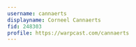 ```yaml
---
username: cannaerts
displayname: Corneel Cannaerts 
fid: 248303
profile: https://warpcast.com/cannaerts
---
```

